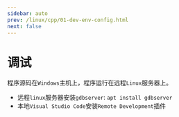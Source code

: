 ```yaml
---
sidebar: auto
prev: /linux/cpp/01-dev-env-config.html
next: false
---
```

# 调试
程序源码在`Windows`主机上，程序运行在远程`Linux`服务器上。

* 远程`linux`服务器安装`gdbserver`: `apt install gdbserver`
* 本地`Visual Studio Code`安装`Remote Development`插件